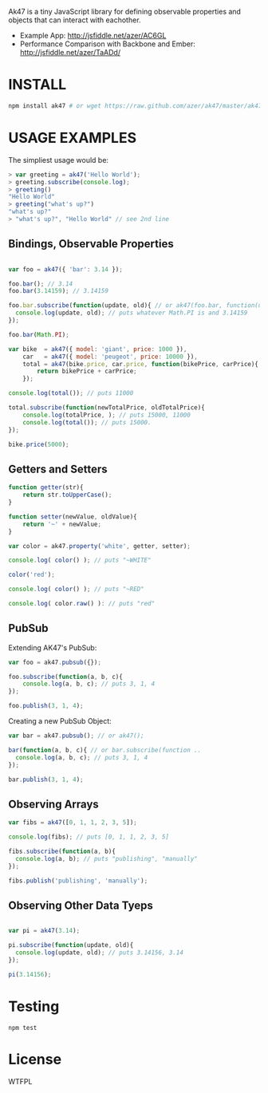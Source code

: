 Ak47 is a tiny JavaScript library for defining observable properties and objects that can interact with eachother.

* Example App: http://jsfiddle.net/azer/AC6GL
* Performance Comparison with Backbone and Ember: http://jsfiddle.net/azer/TaADd/

# INSTALL

```bash
npm install ak47 # or wget https://raw.github.com/azer/ak47/master/ak47.min.js
```

# USAGE EXAMPLES

The simpliest usage would be:

```js
> var greeting = ak47('Hello World');
> greeting.subscribe(console.log);
> greeting()
"Hello World"
> greeting("what's up?")
"what's up?"
> "what's up?", "Hello World" // see 2nd line
```

## Bindings, Observable Properties

```js

var foo = ak47({ 'bar': 3.14 });

foo.bar(); // 3.14
foo.bar(3.14159); // 3.14159

foo.bar.subscribe(function(update, old){ // or ak47(foo.bar, function(update){
  console.log(update, old); // puts whatever Math.PI is and 3.14159
});

foo.bar(Math.PI);
```

```javascript
var bike  = ak47({ model: 'giant', price: 1000 }),
    car   = ak47({ model: 'peugeot', price: 10000 }),
    total = ak47(bike.price, car.price, function(bikePrice, carPrice){
        return bikePrice + carPrice;
    });

console.log(total()); // puts 11000

total.subscribe(function(newTotalPrice, oldTotalPrice){
    console.log(totalPrice, ); // puts 15000, 11000
    console.log(total()); // puts 15000.
});

bike.price(5000);
```

## Getters and Setters

```javascript
function getter(str){
    return str.toUpperCase();
}

function setter(newValue, oldValue){
    return '~' + newValue;
}

var color = ak47.property('white', getter, setter);

console.log( color() ); // puts "~WHITE"

color('red');

console.log( color() ); // puts "~RED"

console.log( color.raw() ): // puts "red"
```

## PubSub

Extending AK47's PubSub:

```js
var foo = ak47.pubsub({});

foo.subscribe(function(a, b, c){
    console.log(a, b, c); // puts 3, 1, 4
});

foo.publish(3, 1, 4);
```

Creating a new PubSub Object:

```js
var bar = ak47.pubsub(); // or ak47();

bar(function(a, b, c){ // or bar.subscribe(function ..
  console.log(a, b, c); // puts 3, 1, 4
});

bar.publish(3, 1, 4);
```

## Observing Arrays

```js
var fibs = ak47([0, 1, 1, 2, 3, 5]);

console.log(fibs); // puts [0, 1, 1, 2, 3, 5]

fibs.subscribe(function(a, b){
  console.log(a, b); // puts "publishing", "manually"
});

fibs.publish('publishing', 'manually');

```

## Observing Other Data Tyeps

```js

var pi = ak47(3.14);

pi.subscribe(function(update, old){
  console.log(update, old); // puts 3.14156, 3.14
});

pi(3.14156);
```

Testing
=======

```
npm test
```

License
=======

WTFPL
